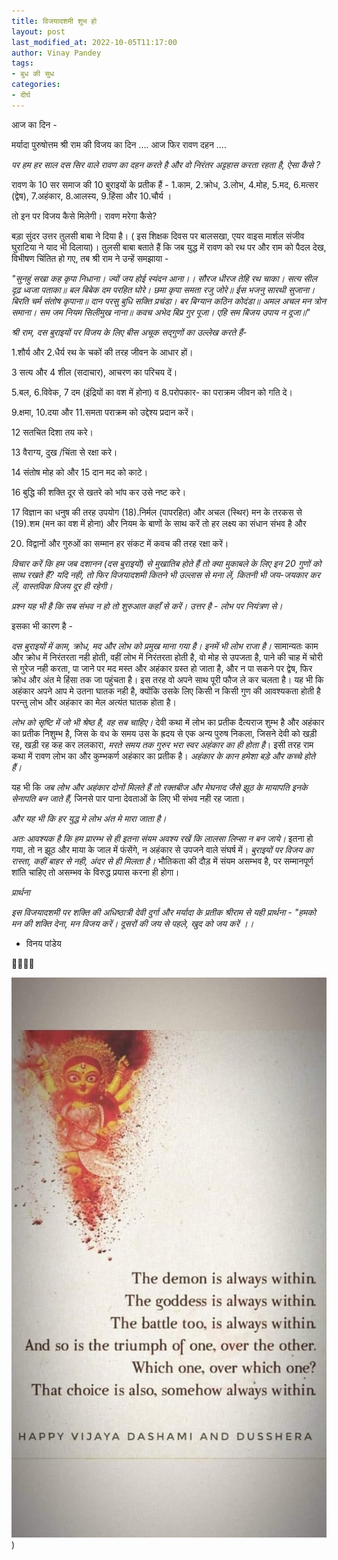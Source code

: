 ```yaml
---
title: विजयादशमी शुभ हो
layout: post
last_modified_at: 2022-10-05T11:17:00
author: Vinay Pandey
tags:
- बुध की सुध
categories:
- दीर्घ
---
```

आज का दिन -

मर्यादा पुरुषोत्तम श्री राम की विजय का दिन .... 
आज फिर रावण दहन ....

 *पर हम हर साल दस सिर वाले रावण का दहन करते है और वो निरंतर अट्टहास करता रहता है, ऐसा कैसे ?*

रावण के 10 सर समाज की 10 बुराइयों के प्रतीक हैं -
1.काम, 2.क्रोध, 3.लोभ, 4.मोह, 5.मद, 6.मत्सर (द्वेष), 7.अहंकार, 8.आलस्य, 9.हिंसा और 10.चौर्य ।
 
तो इन पर विजय कैसे मिलेगी।
रावण मरेगा कैसे?

बड़ा सुंदर उत्तर तुलसी बाबा ने दिया है। ( इस शिक्षक दिवस पर बालसखा, एयर वाइस मार्शल संजीव घुराटिया ने याद भी दिलाया)। तुलसी बाबा बताते हैं कि जब युद्ध में रावण को रथ पर और राम को पैदल देख, विभीषण चिंतित हो गए, तब श्री राम ने उन्हें समझाया -

_"सुनहुं सखा कह कृपा निधाना।_
_ज्यों जय होई स्यंदन आना।।_
_सौरज धीरज तेहि रथ चाका।_ 
_सत्य सील दृढ़ ध्वजा पताका॥_
_बल बिबेक दम परहित घोरे।_
_छमा कृपा समता रजु जोरे॥_
_ईस भजनु सारथी सुजाना।_
_बिरति चर्म संतोष कृपाना॥_
_दान परसु बुधि सक्ति प्रचंडा।_ 
_बर बिग्यान कठिन कोदंडा॥_
_अमल अचल मन त्रोन समाना।_
_सम जम नियम सिलीमुख नाना॥_
_कवच अभेद बिप्र गुर पूजा।_
_एहि सम बिजय उपाय न दूजा॥_"

*श्री राम, दस बुराइयों पर विजय के लिए बीस अचूक सद्गुणों का उल्लेख करते हैं*-

1.शौर्य और 2.धैर्य रथ के चकों की तरह जीवन के आधार हों।

3 सत्य और 4 शील (सदाचार),  आचरण का परिचय दें।

5.बल, 6.विवेक, 7 दम (इंद्रियों का वश में होना) व 8.परोपकार-  का पराक्रम जीवन को गति दे। 

9.क्षमा, 10.दया और 11.समता  पराक्रम को उद्देश्य प्रदान करें।  

12 सतचित दिशा तय करे। 

13 वैराग्य, दुख /चिंता से रक्षा करे।

14 संतोष मोह को और 15 दान मद को काटे। 

16 बुद्धि की शक्ति दूर से खतरे को भांप कर उसे नष्ट करे।  

17 विज्ञान का धनुष की तरह  उपयोग (18).निर्मल (पापरहित) और अचल (स्थिर) मन के तरकस से (19).शम (मन का वश में होना) और  नियम के बाणों के साथ करें तो हर लक्ष्य का संधान संभव है और

20. विद्वानों और गुरुओं का सम्मान हर संकट में कवच की तरह रक्षा करें।

*विचार करें कि हम जब दशानन (दस बुराइयों) से मुखातिब होते हैं तो क्या मुकाबले के लिए इन 20 गुणों को साथ रखते हैं? यदि नही, तो फिर विजयादशमी कितने भी उल्लास से मना लें, कितनी भी जय-जयकार कर लें, वास्तविक विजय दूर ही रहेगी।*

*प्रश्न यह भी है कि सब संभव न हो तो शुरुआत कहाँ से करें। उत्तर है - लोभ पर नियंत्रण से।*

इसका भी कारण है -

*दस बुराइयों में काम, क्रोध, मद और लोभ को प्रमुख माना गया है। इनमें भी लोभ राजा है।* सामान्यतः काम और क्रोध में निरंतरता नही होती, वहीं लोभ में निरंतरता होती है, वो मोह से उपजता है, पाने की चाह में चोरी से गुरेज नही करता, पा जाने पर मद मस्त और अहंकार ग्रस्त हो जाता है, और न पा सकने पर द्वेष, फिर क्रोध और अंत मे हिंसा तक जा पहुंचता है। इस तरह वो अपने साथ पूरी फौज ले कर चलता है। यह भी कि अहंकार अपने आप मे उतना घातक नही है, क्योंकि उसके लिए किसी न किसी गुण की आवश्यकता होती है परन्तु लोभ और अहंकार का मेल अत्यंत घातक होता है। 

*लोभ को सृष्टि में जो भी श्रेष्ठ है, वह सब चाहिए।* देवी कथा में लोभ का प्रतीक दैत्यराज शुम्भ है और अहंकार का प्रतीक निशुम्भ है, जिस के वध के समय उस के ह्रदय से एक अन्य पुरुष निकला, जिसने देवी को खड़ी रह, खड़ी रह कह कर ललकारा, *मरते समय तक गुरुर भरा स्वर अहंकार का ही होता है*। इसी तरह राम कथा में रावण लोभ का और कुम्भकर्ण अहंकार का प्रतीक है। *अहंकार के कान हमेशा बड़े और कच्चे होते हैं।*

यह भी कि *जब लोभ और अहंकार दोनों मिलते हैं तो रक्तबीज और मेघनाद जैसे झूठ के मायापति इनके सेनापति बन जाते हैं,* जिनसे पार पाना देवताओं के लिए भी संभव नही रह जाता। 

*और यह भी कि हर युद्ध मे लोभ अंत मे मारा जाता है।*

*अतः आवश्यक है कि हम प्रारम्भ से ही इतना संयम अवश्य रखें कि लालसा लिप्सा न बन जाये।* इतना हो गया, तो न झूठ और माया के जाल में फंसेंगे, न अहंकार से उपजने वाले संघर्ष में। *बुराइयों पर विजय का रास्ता, कहीं बाहर से नही, अंदर से ही मिलता है।* भौतिकता की दौड़ में संयम असम्भव है, पर सम्मानपूर्ण शांति चाहिए तो असम्भव के विरुद्ध प्रयास करना ही होगा।

*प्रार्थना*

*इस विजयादशमी पर शक्ति की अधिष्ठात्री देवी दुर्गा और मर्यादा के प्रतीक श्रीराम से यही प्रार्थना -*
_*"हमको मन की शक्ति देना, मन विजय करें।*_
_*दूसरों की जय से पहले, खुद को जय करें ।।*_

- विनय पांडेय

🙏🌷🌷🙏


![IMG-20221005-WA0019.jpg](/images/IMG-20221005-WA0019.jpg))

